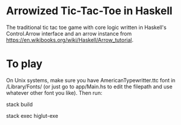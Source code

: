 # Arrowized Tic-Tac-Toe in Haskell
The traditional tic tac toe game with core logic written in Haskell's Control.Arrow interface and an arrow instance from https://en.wikibooks.org/wiki/Haskell/Arrow_tutorial.

# To play
On Unix systems, make sure you have AmericanTypewritter.ttc font in /Library/Fonts/ (or just go to app/Main.hs to edit the filepath and use whatever other font you like).
Then run: 

stack build

stack exec higlut-exe
